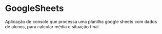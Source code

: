 # GoogleSheets
Aplicação de console que processa uma planilha google sheets com dados de alunos, para calcular média e situação final.
